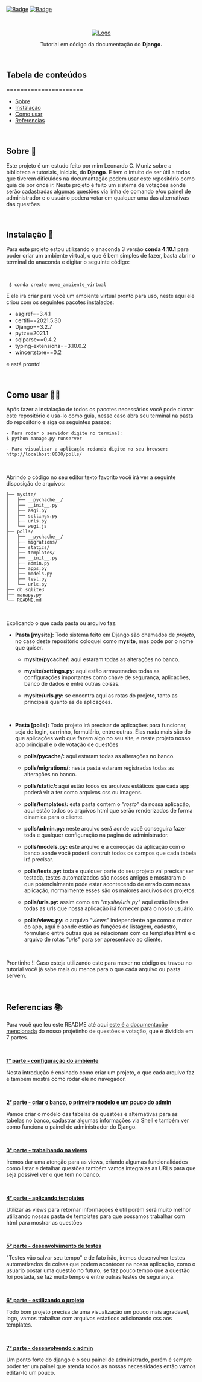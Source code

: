 [![Badge](https://img.shields.io/badge/python-3.2.6-%233776AB)](https://www.python.org/)
[![Badge](https://img.shields.io/badge/django-3.2.7-%23%23092E20)](https://www.djangoproject.com/)

<br />
<p align="center">
  <a href="https://www.djangoproject.com/">
    <img src="https://static.djangoproject.com/img/logos/django-logo-negative.svg" alt="Logo">
  </a>
</p>
<p align="center">
    Tutorial em código da documentação do <strong>Django.</strong>
</p>

<br/>

## **Tabela de conteúdos**
======================

   * [Sobre](#sobre-)
   * [Instalação](#instalação-)
   * [Como usar](#como-usar-)
   * [Referencias](#referencias-)



<br/>

## **Sobre** 📄
Este projeto é um estudo feito por mim Leonardo C. Muniz sobre a biblioteca e tutoriais, iniciais, do **Django**. E tem o intuito de ser útil a todos que tiverem dificuldes na documantação podem usar este repositório como guia de por onde ir. Neste projeto é feito um sistema de votações aonde serão cadastradas algumas questões via linha de comando e/ou painel de administrador e o usuário podera votar em qualquer uma das alternativas das questões


<br/>

## **Instalação** 🔨
Para este projeto estou utilizando o anaconda 3 versão **conda 4.10.1** para poder criar um ambiente virtual, o que é bem simples de fazer, basta abrir o terminal do anaconda e digitar o seguinte código:

<br/>

```
 $ conda create nome_ambiente_virtual
```

E ele irá criar para você um ambiente virtual pronto para uso, neste aqui ele criou com os seguintes pacotes instalados:
- asgiref==3.4.1
- certifi==2021.5.30
- Django==3.2.7
- pytz==2021.1
- sqlparse==0.4.2
- typing-extensions==3.10.0.2
- wincertstore==0.2  

e está pronto!

<br/>


## **Como usar** 👨‍🏭
Após fazer a instalação de todos os pacotes necessários você pode clonar este repositório e usa-lo como guia, nesse caso abra seu terminal na pasta do repositório e siga os seguintes passos:

```
- Para rodar o servidor digite no terminal:
$ python manage.py runserver

- Para visualizar a aplicação rodando digite no seu browser:
http://localhost:8000/polls/
```

<br/>

Abrindo o código no seu editor texto favorito você irá ver a seguinte disposição de arquivos:
```
├── mysite/
│   ├── __pychache__/
│   ├── __init__.py
│   ├── asgi.py
│   ├── settings.py
│   ├── urls.py
│   └── wsgi.js
├── polls/
│   ├── __pychache__/
│   ├── migrations/
│   ├── statics/
│   ├── templates/
│   ├── __init__.py
│   ├── admin.py
│   ├── apps.py
│   ├── models.py
│   ├── test.py
│   └── urls.py
├── db.sqlite3
├── manapy.py
└── README.md
```

<br/>


Explicando o que cada pasta ou arquivo faz:

- **Pasta [mysite]:** Todo sistema feito em Django são chamados de *projeto*, no caso deste repositório coloquei como **mysite**, mas pode por o nome que quiser.

  - **mysite/__pycache__/:** aqui estaram todas as alterações no banco.

  - **mysite/settings.py:** aqui estão armazenadas todas as configurações importantes como chave de segurança, aplicações, banco de dados e entre outras coisas.

  - **mysite/urls.py:** se encontra aqui as rotas do projeto, tanto as principais quanto as de aplicações.

<br/>

- **Pasta [polls]:** Todo projeto irá precisar de aplicações para funcionar, seja de login, carrinho, formulário, entre outras. Elas nada mais são do que aplicações web que fazem algo no seu site, e neste projeto nosso app principal e o de votação de questões

  - **polls/__pycache__/:** aqui estaram todas as alterações no banco.

  - **polls/migrations/:** nesta pasta estaram registradas todas as alterações no banco.

  - **polls/static/:** aqui estão todos os arquivos estáticos que cada app poderá vir a ter como arquivos css ou imagens.

  - **polls/templates/:** esta pasta contem o *"rosto"* da nossa aplicação, aqui estão todos os arquivos html que serão renderizados de forma dinamica para o cliente.

  - **polls/admin.py:** neste arquivo será aonde você conseguira fazer toda e qualquer configuração na pagina de administrador.

  - **polls/models.py:** este arquivo é a conecção da aplicação com o banco aonde você poderá contruir todos os campos que cada tabela irá precisar.

  - **polls/tests.py:** toda e qualquer parte do seu projeto vai precisar ser testada, testes automatizados são nossos amigos e mostraram o que potencialmente pode estar acontecendo de errado com nossa aplicação, normalmente esses são os maiores arquivos dos projetos.

  - **polls/urls.py:** assim como em *"mysite/urls.py"* aqui estão listadas todas as urls que nossa aplicação irá fornecer para o nosso usuário. 

  - **polls/views.py:** o arquivo *"views"* independente age como o motor do app, aqui é aonde estão as funções de listagem, cadastro, formulário entre outras que se relacionam com os templates html e o arquivo de rotas *"urls"* para ser apresentado ao cliente.

<br/>

Prontinho !! Caso esteja utilizando este para mexer no código ou travou no tutorial você já sabe mais ou menos para o que cada arquivo ou pasta servem.

<br/>

## **Referencias** 📚

Para você que leu este README até aqui [este é a documentação mencionada](https://www.djangoproject.com/start/) do nosso projetinho de questões e votação, que é dividida em 7 partes.

<br/>

[**1° parte - configuração do ambiente**](https://docs.djangoproject.com/pt-br/3.2/intro/tutorial01/)

Nesta introdução é ensinado como criar um projeto, o que cada arquivo faz e também mostra como rodar ele no navegador.

<br/>

[**2° parte - criar o banco, o primeiro modelo e um pouco do admin**](https://docs.djangoproject.com/pt-br/3.2/intro/tutorial02/)

Vamos criar o modelo das tabelas de questões e alternativas para as tabelas no banco, cadastrar algumas informações via Shell e também ver como funciona o painel de administrador do Django.

<br/>

[**3° parte - trabalhando na views**](https://docs.djangoproject.com/pt-br/3.2/intro/tutorial03/)

Iremos dar uma atenção para as views, criando algumas funcionalidades como listar e detalhar questões também vamos integralas as URLs para que seja possível ver o que tem no banco.

<br/>

[**4° parte - aplicando templates**](https://docs.djangoproject.com/pt-br/3.2/intro/tutorial04/)

Utilizar as views para retornar informações é util porém será muito melhor utilizando nossas pasta de templates para que possamos trabalhar com html para mostrar as questões

<br/>

[**5° parte - desenvolvimento de testes**](https://docs.djangoproject.com/pt-br/3.2/intro/tutorial05/)

"Testes vão salvar seu tempo" e de fato irão, iremos desenvolver testes automatizados de coisas que podem acontecer na nossa aplicação, como o usuario postar uma questão no futuro, se faz pouco tempo que a questão foi postada, se faz muito tempo e entre outras testes de segurança.

<br/>

[**6° parte - estilizando o projeto**](https://docs.djangoproject.com/pt-br/3.2/intro/tutorial06/)

Todo bom projeto precisa de uma visualização um pouco mais agradavel, logo, vamos trabalhar com arquivos estaticos adicionando css aos templates.

<br/>

[**7° parte - desenvolvendo o admin**](https://docs.djangoproject.com/pt-br/3.2/intro/tutorial07/)

Um ponto forte do django é o seu painel de administrado, porém é sempre poder ter um painel que atenda todos as nossas necessidades então vamos editar-lo um pouco.



